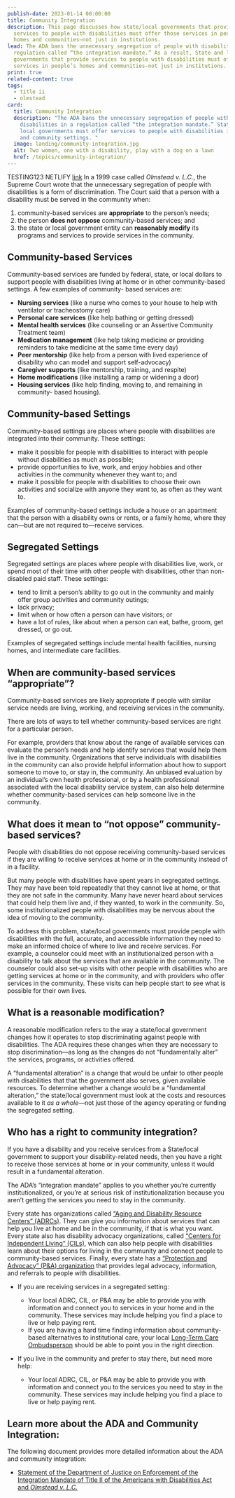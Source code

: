 ```yaml
---
publish-date: 2023-01-14 00:00:00
title: Community Integration
description: This page discusses how state/local governments that provide
  services to people with disabilities must offer those services in people’s
  homes and communities—not just in institutions.
lead: The ADA bans the unnecessary segregation of people with disabilities in a
  regulation called “the integration mandate.” As a result, State and local
  governments that provide services to people with disabilities must offer those
  services in people’s homes and communities—not just in institutions.
print: true
related-content: true
tags:
  - title ii
  - olmstead
card:
  title: Community Integration
  description: "The ADA bans the unnecessary segregation of people with
    disabilities in a regulation called “the integration mandate.” State and
    local governments must offer services to people with disabilities in home
    and community settings. "
  image: landing/community-integration.jpg
  alt: Two women, one with a disability, play with a dog on a lawn
  href: /topics/community-integration/
---
```

TESTING123 NETLIFY [link](https://www.ada.gov)
In a 1999 case called *Olmstead v. L.C.*, the Supreme Court wrote that the unnecessary
segregation of people with disabilities is a form of discrimination. The Court said that a person
with a disability must be served in the community when:  

1. community-based services are **appropriate** to the person’s needs;  
2. the person **does not oppose** community-based services; and  
3. the state or local government entity can **reasonably modify** its programs and services to
   provide services in the community.  

## Community-based Services

Community-based services are funded by federal, state, or local dollars to support people with
disabilities living at home or in other community-based settings. A few examples of community-
based services are:  

* **Nursing services** (like a nurse who comes to your house to help with ventilator or
  tracheostomy care)
* **Personal care services** (like help bathing or getting dressed)
* **Mental health services** (like counseling or an Assertive Community Treatment
  team)
* **Medication management** (like help taking medicine or providing reminders to
  take medicine at the same time every day)
* **Peer mentorship** (like help from a person with lived experience of disability who
  can model and support self-advocacy)
* **Caregiver supports** (like mentorship, training, and respite)
* **Home modifications** (like installing a ramp or widening a door)
* **Housing services** (like help finding, moving to, and remaining in community-
  based housing).  

## Community-based Settings

Community-based settings are places where people with disabilities are integrated into their community. These settings:  

* make it possible for people with disabilities to interact with people without disabilities as
  much as possible;  
* provide opportunities to live, work, and enjoy hobbies and other activities in the
  community whenever they want to; and  
* make it possible for people with disabilities to choose their own activities and socialize
  with anyone they want to, as often as they want to.  

Examples of community-based settings include a house or an apartment that the person with a
disability owns or rents, or a family home, where they can—but are not required to—receive
services.  

## Segregated Settings

Segregated settings are places where people with disabilities live, work, or spend most of their
time with other people with disabilities, other than non-disabled paid staff. These settings:  

* tend to limit a person’s ability to go out in the community and mainly offer group
  activities and community outings;  
* lack privacy;  
* limit when or how often a person can have visitors; or  
* have a lot of rules, like about when a person can eat, bathe, groom, get dressed, or go out.  

Examples of segregated settings include mental health facilities, nursing homes, and intermediate
care facilities.  

## When are community-based services “appropriate”?

Community-based services are likely appropriate if people with similar service needs are living,
working, and receiving services in the community.  

There are lots of ways to tell whether community-based services are right for a particular person.  

For example, providers that know about the range of available services can evaluate the person’s
needs and help identify services that would help them live in the community. Organizations that
serve individuals with disabilities in the community can also provide helpful information about
how to support someone to move to, or stay in, the community. An unbiased evaluation by an
individual’s own health professional, or by a health professional associated with the local
disability service system, can also help determine whether community-based services can help
someone live in the community.  

## What does it mean to “not oppose” community-based services?

People with disabilities do not oppose receiving community-based services if they are willing to
receive services at home or in the community instead of in a facility.  

But many people with disabilities have spent years in segregated settings. They may have been
told repeatedly that they cannot live at home, or that they are not safe in the community. Many
have never heard about services that could help them live and, if they wanted, to work in the
community. So, some institutionalized people with disabilities may be nervous about the idea of
moving to the community.  

To address this problem, state/local governments must provide people with disabilities with the
full, accurate, and accessible information they need to make an informed choice of where to live
and receive services. For example, a counselor could meet with an institutionalized person with a
disability to talk about the services that are available in the community. The counselor could also
set-up visits with other people with disabilities who are getting services at home or in the
community, and with providers who offer services in the community. These visits can help
people start to see what is possible for their own lives.  

## What is a reasonable modification?

A reasonable modification refers to the way a state/local government changes how it operates to
stop discriminating against people with disabilities. The ADA requires these changes when they
are necessary to stop discrimination—as long as the changes do not “fundamentally alter” the
services, programs, or activities offered.  

A “fundamental alteration” is a change that would be unfair to other people with disabilities that
that the government also serves, given available resources. To determine whether a change
would be a “fundamental alteration,” the state/local government must look at the costs and
resources available to it *as a whole*—not just those of the agency operating or funding the
segregated setting.  

## Who has a right to community integration?

If you have a disability and you receive services from a State/local government to support your
disability-related needs, then you have a right to receive those services at home or in your
community, unless it would result in a fundamental alteration.  

The ADA’s “integration mandate” applies to you whether you’re currently institutionalized, or
you’re at serious risk of institutionalization because you aren’t getting the services you need to
stay in the community.  

Every state has organizations called [“Aging and Disability Resource Centers” (ADRCs)](https://acl.gov/programs/aging-and-disability-networks/aging-and-disability-resource-centers). They
can give you information about services that can help you live at home and be in the community,
if that is what you want. Every state also has disability advocacy organizations, called [“Centers
for Independent Living” (CILs)](https://acl.gov/programs/aging-and-disability-networks/centers-independent-living), which can also help people with disabilities learn about their options for living in the community and connect people to community-based services. Finally, every state has a [“Protection and Advocacy” (P&amp;A) organization](https://acl.gov/programs/aging-and-disability-networks/state-protection-advocacy-systems) that provides legal advocacy, information, and referrals to people with disabilities.

* If you are receiving services in a segregated setting:  

  * Your local ADRC, CIL, or P&amp;A may be able to provide you with information and
    connect you to services in your home and in the community. These services may
    include helping you find a place to live or help paying rent.  
  * If you are having a hard time finding information about community-based
    alternatives to institutional care, your local [Long-Term Care Ombudsperson](https://acl.gov/programs/Protecting-Rights-and-Preventing-Abuse/Long-term-Care-Ombudsman-Program)
    should be able to point you in the right direction.  
* If you live in the community and prefer to stay there, but need more help:  

  * Your local ADRC, CIL, or P&amp;A may be able to provide you with information and
    connect you to the services you need to stay in the community. These services
    may include helping you find a place to live or help paying rent.  

## Learn more about the ADA and Community Integration:

The following document provides more detailed information about the ADA and community
integration:  

* [Statement of the Department of Justice on Enforcement of the Integration Mandate of
  Title II of the Americans with Disabilities Act and *Olmstead v. L.C.*](https://archive.ada.gov/olmstead/q&a_olmstead.htm)